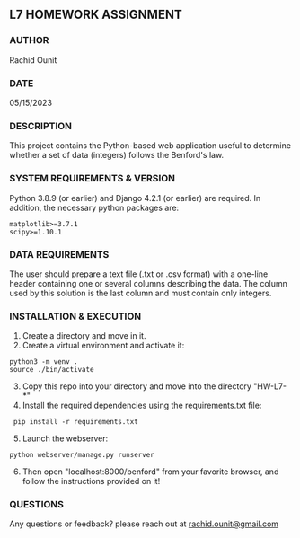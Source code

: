 ## L7 HOMEWORK ASSIGNMENT

### AUTHOR
Rachid Ounit

### DATE
05/15/2023

### DESCRIPTION
This project contains the Python-based web application useful to determine whether a set of data (integers) follows the Benford's law.

### SYSTEM REQUIREMENTS & VERSION
Python 3.8.9 (or earlier) and Django 4.2.1 (or earlier) are required. 
In addition, the necessary python packages are:
```
matplotlib>=3.7.1
scipy>=1.10.1
```

### DATA REQUIREMENTS
The user should prepare a text file (.txt or .csv format) with a one-line header containing one or several columns describing the data.
The column used by this solution is the last column and must contain only integers.

### INSTALLATION & EXECUTION

1. Create a directory and move in it.
2. Create a virtual environment and activate it:
```
python3 -m venv .
source ./bin/activate
```
3. Copy this repo into your directory and move into the directory "HW-L7-*" 
4. Install the required dependencies using the requirements.txt file:
```
 pip install -r requirements.txt
```
5. Launch the webserver:
```
python webserver/manage.py runserver
```
6. Then open "localhost:8000/benford" from your favorite browser, and follow the instructions provided on it!


### QUESTIONS
Any questions or feedback? please reach out at rachid.ounit@gmail.com

